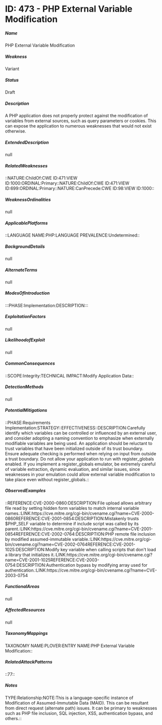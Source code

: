 # ID: 473 - PHP External Variable Modification
<h5>Name</h5>PHP External Variable Modification
<h5>Weakness</h5>Variant
<h5>Status</h5>Draft
<h5>Description</h5>A PHP application does not properly protect against the modification of variables from external sources, such as query parameters or cookies. This can expose the application to numerous weaknesses that would not exist otherwise.
<h5>ExtendedDescription</h5>null
<h5>RelatedWeaknesses</h5>::NATURE:ChildOf:CWE ID:471:VIEW ID:1000:ORDINAL:Primary::NATURE:ChildOf:CWE ID:471:VIEW ID:699:ORDINAL:Primary::NATURE:CanPrecede:CWE ID:98:VIEW ID:1000::
<h5>WeaknessOrdinalities</h5>null
<h5>ApplicablePlatforms</h5>::LANGUAGE NAME:PHP:LANGUAGE PREVALENCE:Undetermined::
<h5>BackgroundDetails</h5>null
<h5>AlternateTerms</h5>null
<h5>ModesOfIntroduction</h5>:::PHASE:Implementation:DESCRIPTION:::
<h5>ExploitationFactors</h5>null
<h5>LikelihoodofExploit</h5>null
<h5>CommonConsequences</h5>::SCOPE:Integrity:TECHNICAL IMPACT:Modify Application Data::
<h5>DetectionMethods</h5>null
<h5>PotentialMitigations</h5>::PHASE:Requirements Implementation:STRATEGY::EFFECTIVENESS::DESCRIPTION:Carefully identify which variables can be controlled or influenced by an external user, and consider adopting a naming convention to emphasize when externally modifiable variables are being used. An application should be reluctant to trust variables that have been initialized outside of its trust boundary. Ensure adequate checking is performed when relying on input from outside a trust boundary. Do not allow your application to run with register_globals enabled. If you implement a register_globals emulator, be extremely careful of variable extraction, dynamic evaluation, and similar issues, since weaknesses in your emulation could allow external variable modification to take place even without register_globals.::
<h5>ObservedExamples</h5>::REFERENCE:CVE-2000-0860:DESCRIPTION:File upload allows arbitrary file read by setting hidden form variables to match internal variable names.:LINK:https://cve.mitre.org/cgi-bin/cvename.cgi?name=CVE-2000-0860REFERENCE:CVE-2001-0854:DESCRIPTION:Mistakenly trusts $PHP_SELF variable to determine if include script was called by its parent.:LINK:https://cve.mitre.org/cgi-bin/cvename.cgi?name=CVE-2001-0854REFERENCE:CVE-2002-0764:DESCRIPTION:PHP remote file inclusion by modified assumed-immutable variable.:LINK:https://cve.mitre.org/cgi-bin/cvename.cgi?name=CVE-2002-0764REFERENCE:CVE-2001-1025:DESCRIPTION:Modify key variable when calling scripts that don't load a library that initializes it.:LINK:https://cve.mitre.org/cgi-bin/cvename.cgi?name=CVE-2001-1025REFERENCE:CVE-2003-0754:DESCRIPTION:Authentication bypass by modifying array used for authentication.:LINK:https://cve.mitre.org/cgi-bin/cvename.cgi?name=CVE-2003-0754
<h5>FunctionalAreas</h5>null
<h5>AffectedResources</h5>null
<h5>TaxonomyMappings</h5>TAXONOMY NAME:PLOVER:ENTRY NAME:PHP External Variable Modification::
<h5>RelatedAttackPatterns</h5>::77::
<h5>Notes</h5>TYPE:Relationship:NOTE:This is a language-specific instance of Modification of Assumed-Immutable Data (MAID). This can be resultant from direct request (alternate path) issues. It can be primary to weaknesses such as PHP file inclusion, SQL injection, XSS, authentication bypass, and others.::

